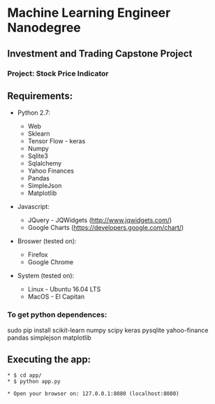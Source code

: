 # Machine Learning Engineer Nanodegree
## Investment and Trading Capstone Project
### Project: Stock Price Indicator


## Requirements:

* Python 2.7:
    * Web
    * Sklearn
    * Tensor Flow - keras
    * Numpy
    * Sqlite3
    * Sqlalchemy
    * Yahoo Finances
    * Pandas
    * SimpleJson
    * Matplotlib

* Javascript:
    * JQuery - JQWidgets (http://www.jqwidgets.com/)
    * Google Charts (https://developers.google.com/chart/)

* Broswer (tested on):
    *  Firefox
    *  Google Chrome

* System (tested on):
    * Linux - Ubuntu 16.04 LTS
    * MacOS - El Capitan

### To get python dependences:

sudo pip install scikit-learn numpy scipy keras pysqlite yahoo-finance pandas simplejson matplotlib


## Executing the app:
    * $ cd app/
    * $ python app.py

    * Open your browser on: 127.0.0.1:8080 (localhost:8080) 
